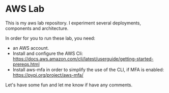 # AWS Lab

This is my aws lab repository. I experiment several deployments, components and architecture.

In order for you to run these lab, you need:

- an AWS account.
- Install and configure the AWS Cli: https://docs.aws.amazon.com/cli/latest/userguide/getting-started-prereqs.html
- Install aws-mfa in order to simplify the use of the CLI, if MFA is enabled: https://pypi.org/project/aws-mfa/

Let's have some fun and let me know if have any comments.
